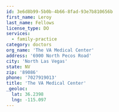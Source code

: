```yaml
---
id: 3e6d8b99-5b0b-4b66-8fad-93e7b810656b
first_name: Leroy
last_name: Fellows
license_type: DO
services:
  - family-practice
category: doctors
org_name: 'The VA Medical Center'
address: '6900 North Pecos Road'
city: 'North Las Vegas'
state: NV
zip: '89086'
phone: '7027919013'
title: 'The VA Medical Center'
_geoloc:
  lat: 36.2398
  lng: -115.097
---
```

